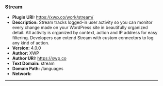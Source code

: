 ### Stream
- **Plugin URI:** https://xwp.co/work/stream/
- **Description:** Stream tracks logged-in user activity so you can monitor every change made on your WordPress site in beautifully organized detail. All activity is organized by context, action and IP address for easy filtering. Developers can extend Stream with custom connectors to log any kind of action.
- **Version:** 4.0.0
- **Author:** XWP
- **Author URI:** https://xwp.co
- **Text Domain:** stream
- **Domain Path:** /languages
- **Network:** 

---
